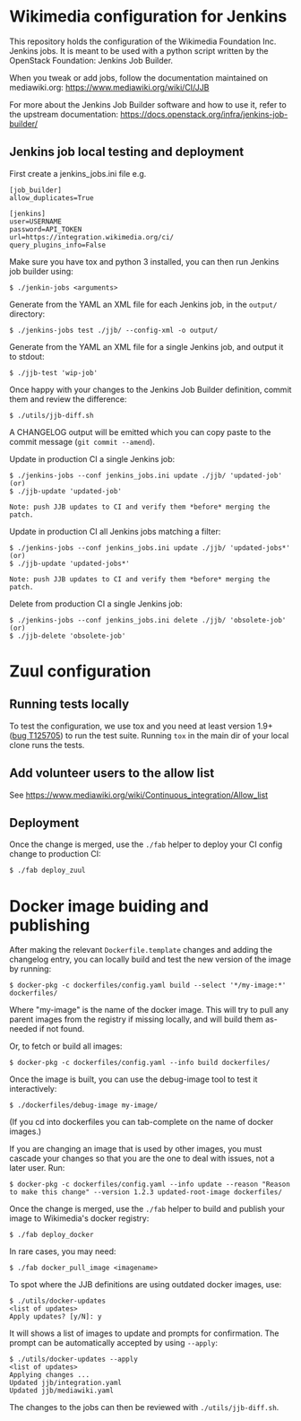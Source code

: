 # Wikimedia configuration for Jenkins

This repository holds the configuration of the Wikimedia Foundation Inc. Jenkins
jobs. It is meant to be used with a python script written by the OpenStack
Foundation: Jenkins Job Builder.

When you tweak or add jobs, follow the documentation maintained on mediawiki.org:
https://www.mediawiki.org/wiki/CI/JJB

For more about the Jenkins Job Builder software and how to use it, refer to the upstream documentation:
https://docs.openstack.org/infra/jenkins-job-builder/

## Jenkins job local testing and deployment

First create a jenkins_jobs.ini file e.g.

    [job_builder]
    allow_duplicates=True

    [jenkins]
    user=USERNAME
    password=API_TOKEN
    url=https://integration.wikimedia.org/ci/
    query_plugins_info=False

Make sure you have tox and python 3 installed, you can then run Jenkins job builder using:

    $ ./jenkin-jobs <arguments>

Generate from the YAML an XML file for each Jenkins job, in the `output/` directory:

    $ ./jenkins-jobs test ./jjb/ --config-xml -o output/

Generate from the YAML an XML file for a single Jenkins job, and output it to stdout:

    $ ./jjb-test 'wip-job'

Once happy with your changes to the Jenkins Job Builder definition, commit them
and review the difference:

    $ ./utils/jjb-diff.sh

A CHANGELOG output will be emitted which you can copy paste to the commit
message (`git commit --amend`).

Update in production CI a single Jenkins job:

    $ ./jenkins-jobs --conf jenkins_jobs.ini update ./jjb/ 'updated-job'
    (or)
    $ ./jjb-update 'updated-job'

    Note: push JJB updates to CI and verify them *before* merging the patch.

Update in production CI all Jenkins jobs matching a filter:

    $ ./jenkins-jobs --conf jenkins_jobs.ini update ./jjb/ 'updated-jobs*'
    (or)
    $ ./jjb-update 'updated-jobs*'

    Note: push JJB updates to CI and verify them *before* merging the patch.

Delete from production CI a single Jenkins job:

    $ ./jenkins-jobs --conf jenkins_jobs.ini delete ./jjb/ 'obsolete-job'
    (or)
    $ ./jjb-delete 'obsolete-job'

# Zuul configuration

## Running tests locally

To test the configuration, we use tox and you need at least version 1.9+ ([bug T125705](https://phabricator.wikimedia.org/T125705))
to run the test suite. Running `tox` in the main dir of your local clone runs the tests.

## Add volunteer users to the allow list

See https://www.mediawiki.org/wiki/Continuous_integration/Allow_list

## Deployment

Once the change is merged, use the `./fab` helper to deploy your CI config change to production CI:

    $ ./fab deploy_zuul

# Docker image buiding and publishing

After making the relevant `Dockerfile.template` changes and adding the changelog entry, you can
locally build and test the new version of the image by running:

    $ docker-pkg -c dockerfiles/config.yaml build --select '*/my-image:*' dockerfiles/

Where "my-image" is the name of the docker image. This will try to pull any parent images from the registry if missing locally, and will build them as-needed if not found.

Or, to fetch or build all images:

    $ docker-pkg -c dockerfiles/config.yaml --info build dockerfiles/

Once the image is built, you can use the debug-image tool to test it interactively:

    $ ./dockerfiles/debug-image my-image/

(If you cd into dockerfiles you can tab-complete on the name of docker images.)

If you are changing an image that is used by other images, you must cascade your changes so that you are the one to deal with issues, not a later user. Run:

    $ docker-pkg -c dockerfiles/config.yaml --info update --reason "Reason to make this change" --version 1.2.3 updated-root-image dockerfiles/

Once the change is merged, use the `./fab` helper to build and publish your image to Wikimedia's docker registry:

    $ ./fab deploy_docker

In rare cases, you may need:

    $ ./fab docker_pull_image <imagename>

To spot where the JJB definitions are using outdated docker images, use:

    $ ./utils/docker-updates
    <list of updates>
    Apply updates? [y/N]: y

It will shows a list of images to update and prompts for confirmation. The prompt can be automatically accepted by using `--apply`:

    $ ./utils/docker-updates --apply
    <list of updates>
    Applying changes ...
    Updated jjb/integration.yaml
    Updated jjb/mediawiki.yaml

The changes to the jobs can then be reviewed with `./utils/jjb-diff.sh`.
